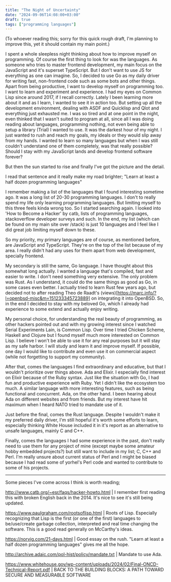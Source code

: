 ```yaml
---
title: "The Night of Uncertainty"
date: "2024-09-06T14:08:00+03:00"
draft: true
tags: ["programming languages"]
---
```


(To whoever reading this; sorry for this quick rough draft, I'm planning to improve this, yet it should contain my main point.)

I spent a whole sleepless night thinking about how to improve myself on programming. Of course the first thing to look for was the languages. As someone who tries to master frontend development, my main focus on the JavaScript and it's superset TypeScript. But I don't want to use JS for everything as one can imagine. So, I decided to use Go as my daily driver for writing fast, non-frontend code such as some bots and other things. Apart from being productive, I want to develop myself on programming too. I want to learn and experiment and experience. I had my eyes on Common Lisp since around 2017, if I recall correctly. Lately I been learning more about it and as I learn, I wanted to see it in action too. But setting up all the development environment, dealing with ASDF and Quicklisp and Qlot and everything just exhausted me. I was so tired and at one point in the night, even thinked that I wasn't suited to program at all, since all I was doing reading about languages, programming nothing, not even being able to setup a library (Trial) I wanted to use. It was the darkest hour of my night. I just wanted to rush and reach my goals, my ideals or they would slip away from my hands. I wanted to learn so many languages but when I was still couldn't understand one of them completely, was that really possible? Should I stay with my JavaScript lands and develop frontend software forever?

But then the sun started to rise and finally I've got the picture and the detail.

I read that sentence and it really make my road brighter; "Learn at least a half dozen programming languages"

I remember making a list of the languages that I found interesting sometime ago. It was a long list of 20-30 programming languages. I don't to really spend my life only learning programming languages. But limiting myself to this three feels kinda wrong too. So I started searching again. I looked into 'How to Become a Hacker' by catb, lists of programming languages, stackoverflow developer surveys and such. In the end, my list (which can be found on my main site over /stack) is just 10 languages and I feel like I did great job limiting myself down to these.

So my priority, my primary languages are of course, as mentioned before, are JavaScript and TypeScript. They're on the top of the list because of my area. I really didn't had any uses for them apart from web development, specially frontend.

My secondary is still the same, Go language. I have thought about this somewhat long actually. I wanted a language that's compiled, fast and easier to write. I don't need something very extensive. The only problem was Rust. As I understand, it could do the same things as good as Go, in some cases even better. I actually tried to learn Rust few years ago, but decided not to after reading Theo de Raadt's (views)[https://marc.info/?l=openbsd-misc&m=151233345723889] on integrating it into OpenBSD. So, in the end I decided to stay with my beloved Go, which I already had experience to some extend and actually enjoy writing.

My personal choice, for understanding the real beauty of programming, as other hackers pointed out and with my growing interest since I watched Serial Experiments Lain, is Common Lisp. Over time I tried Chicken Scheme, Haskell and Clojure but I found myself much more interested on Common Lisp. I believe I won't be able to use it for any real purposes but it will stay as my safe harbor. I will study and learn it and improve myself. If possible, one day I would like to contribute and even use it on commercial aspect (while not forgetting to support my community).

After that, comes the languages I find extraordinary and educative, but that I wouldn't prioritize over things above. Ada and Elixir. I especially find interest on Elixir because of the Ruby syntax. Just like the situation with Go, I had fun and productive experience with Ruby. Yet I didn't like the ecosystem too much. A similar language with more interesting features, such as being functional and concurrent. Ada, on the other hand. I been hearing about Ada on different websites and from friends. But my interest have hit maximum when I heard NATO tried to mandate use of it.

Just before the final, comes the Rust language. Despite I wouldn't make it my preferred daily driver, I'm still hopeful it's worth some efforts to learn, especially thinking White House included it in it's report as an alternative to unsafe languages, mainly C and C++.

Finally, comes the languages I had some experience in the past, don't really need to use them for any project of mine (except maybe some amateur hobby embedded projects?) but still want to include in my list; C, C++ and Perl. I'm really unsure about current status of Perl and I might be biased because I had read some of yorhel's Perl code and wanted to contribute to some of his projects.

---

Some pieces I've come across I think is worth reading;

http://www.catb.org/~esr/faqs/hacker-howto.html | I remember first reading this with broken English back in the 2014. It's nice to see it's still being updated.

https://www.paulgraham.com/rootsoflisp.html | Roots of Lisp. Especially recognizing that Lisp is the first (or one of the first) languages to be/use/create garbage collection, interpreted and real time changing the software. This is a good read generally on McCarthy's ideas.

https://norvig.com/21-days.html | Good essay on the rush. "Learn at least a half dozen programming languages" gives me all the hope.

http://archive.adaic.com/pol-hist/policy/mandate.txt | Mandate to use Ada.

https://www.whitehouse.gov/wp-content/uploads/2024/02/Final-ONCD-Technical-Report.pdf | BACK TO THE BUILDING BLOCKS: A PATH TOWARD SECURE AND MEASURABLE SOFTWARE